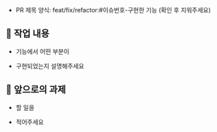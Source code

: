 - PR 제목 양식: feat/fix/refactor:#이슈번호-구현한 기능 (확인 후 지워주세요)

## 🔎 작업 내용

- 기능에서 어떤 부분이

- 구현되었는지 설명해주세요




## 🔧 앞으로의 과제

- 할 일을

- 적어주세요


